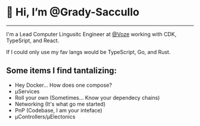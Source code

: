 # 👋 Hi, I’m @Grady-Saccullo

---

I'm a Lead Computer Lingusitc Engineer at [@Voze](https://github.com/Voze-HQ) working with CDK, TypeSript, and React.

If I could only use my fav langs would be TypeScript, Go, and Rust.

## Some items I find tantalizing:
- Hey Docker... How does one compose?
- µServices
- Roll your own (Sometimes... Know your dependecy chains)
- Networking (It's what go me started)
- PnP (Codebase, I am your inteface)
- µControllers/µElectonics
